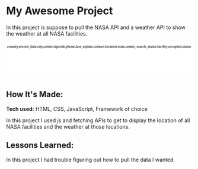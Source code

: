 # My Awesome Project

In this project is suppose to pull the NASA API and a weather API to show the weather at all NASA facilities.


![alt tag](nasa.png)

## How It's Made:

**Tech used:** HTML, CSS, JavaScript, Framework of choice
 
 In this project I used js and fetching APIs to get to display the location of all NASA facilities and the weather at those locations.

## Lessons Learned:

In this project I had trouble figuring out how to pull the data I wanted.



